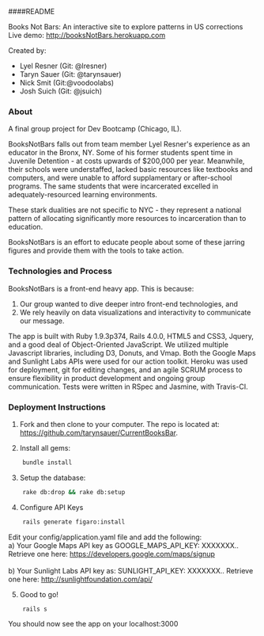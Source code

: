 ####README

Books Not Bars: An interactive site to explore patterns in US corrections
Live demo: http://booksNotBars.herokuapp.com

Created by:
* Lyel Resner (Git: @lresner)
* Taryn Sauer (Git: @tarynsauer)
* Nick Smit (Git:@voodoolabs)
* Josh Suich (Git: @jsuich)

### About

A final group project for Dev Bootcamp (Chicago, IL).

BooksNotBars falls out from team member Lyel Resner's experience as an educator in the Bronx, NY.  Some of his former students spent time in Juvenile Detention - at costs upwards of $200,000 per year.  Meanwhile, their schools were understaffed, lacked basic resources like textbooks and computers, and were unable to afford supplamentary or after-school programs. The same students that were incarcerated excelled in adequately-resourced learning environments.

These stark dualities are not specific to NYC - they represent a national pattern of allocating significantly more resources to incarceration than to education.

BooksNotBars is an effort to educate people about some of these jarring figures and provide them with the tools to take action.

### Technologies and Process

BooksNotBars is a front-end heavy app. This is because:<br /> 
1) Our group wanted to dive deeper intro front-end technologies, and <br />
2) We rely heavily on data visualizations and interactivity to communicate our message.

The app is built with Ruby 1.9.3p374, Rails 4.0.0, HTML5 and CSS3, Jquery, and a good deal of Object-Oriented JavaScript. We utilized multiple Javascript libraries, including D3, Donuts, and Vmap. Both the Google Maps and Sunlight Labs APIs were used for our action toolkit. Heroku was used for deployment, git for editing changes, and an agile SCRUM process to ensure flexibility in product development and ongoing group communication.  Tests were written in RSpec and Jasmine, with Travis-CI.



### Deployment Instructions


1. Fork and then clone to your computer.  The repo is located at: https://github.com/tarynsauer/CurrentBooksBar.

2. Install all gems:
```bash
    bundle install
```

3. Setup the database:
```bash
    rake db:drop && rake db:setup
```

4. Configure API Keys
```bash
    rails generate figaro:install
```
Edit your config/application.yaml file and add the following: <br />
  a) Your Google Maps API key as GOOGLE_MAPS_API_KEY: XXXXXXX..
     Retrieve one here: https://developers.google.com/maps/signup<br /><br />
  b) Your Sunlight Labs API key as: SUNLIGHT_API_KEY: XXXXXXX..
     Retrieve one here: http://sunlightfoundation.com/api/

5. Good to go!
```bash
    rails s
```
You should now see the app on your localhost:3000







